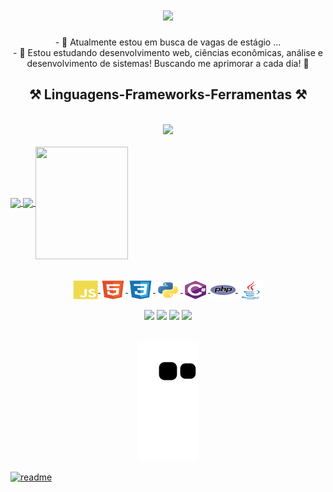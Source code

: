 <h1 align="center">
<img src="https://readme-typing-svg.herokuapp.com/?font=Righteous&size=35&center=true&vCenter=true&width=500&height=70&duration=4000&lines=Olá!+👋;+Me+chamo+Raissa!;" />
</h1>

<div  align="center" >
  - 🔭 Atualmente estou em busca de vagas de estágio ...
  <br>
- 🌱 Estou estudando desenvolvimento web, ciências econômicas, análise e desenvolvimento de sistemas! Buscando me aprimorar a cada dia! 🌱
</div>

<h2 align="center" >⚒️ Linguagens-Frameworks-Ferramentas ⚒️</h2>
<br>
<div align="center" >
  <img src="https://skillicons.dev/icons?i=html,js,css,java,python,mysql,jquery,react,bootstrap,vscode,github,figma,git,typescript" />
</div>
<br>
<div>
  <a href="https://github.com/Raissa-Reis-Lopes">
  <img height="180em"   align="center" src="https://github-readme-stats.vercel.app/api?username=Raissa-Reis-Lopes&show_icons=true&theme=react&include_all_commits=true&count_private=true"/>
  <img height="180em"  align="center" src="https://github-readme-stats.vercel.app/api/top-langs/?username=Raissa-Reis-Lopes&layout=compact&langs_count=7&theme=react" />

  <img align="center" width="148" height="180" src="https://media1.tenor.com/images/68e8337fb4eb7e40645d832c64762a8b/tenor.gif?itemid=19443613">
</div>
 <br>
<div  align="center"> 
  <div style="display: inline_block"><br>
  <img align="center" alt="Rafa-Js" height="30" width="40" src="https://raw.githubusercontent.com/devicons/devicon/master/icons/javascript/javascript-plain.svg">
  <img align="center" alt="HTML" height="30" width="40" src="https://raw.githubusercontent.com/devicons/devicon/master/icons/html5/html5-original.svg">
  <img align="center" alt="CSS" height="30" width="40" src="https://raw.githubusercontent.com/devicons/devicon/master/icons/css3/css3-original.svg">
  <img align="center" alt="Python" height="30" width="40" src="https://raw.githubusercontent.com/devicons/devicon/master/icons/python/python-original.svg">
  <img align="center" alt="Csharp" height="30" width="40" src="https://raw.githubusercontent.com/devicons/devicon/master/icons/csharp/csharp-original.svg">
  <img align="center" alt="PHP" height="30" width="40" src="https://raw.githubusercontent.com/devicons/devicon/master/icons/php/php-original.svg">
  <img align="center" alt="java" height="30" width="40" src="https://raw.githubusercontent.com/devicons/devicon/master/icons/java/java-original.svg">    
</div>
<br>
<div>
  <a href="https://www.linkedin.com/in/raissa-reis-lopes-00706a23a/" target="_blank"><img src="https://img.shields.io/badge/-LinkedIn-%230077B5?style=for-the-badge&logo=linkedin&logoColor=white"></a>  
<a href = "mailto:raissa.vilemon@gmail.com"><img src="https://img.shields.io/badge/Gmail-D14836?style=for-the-badge&logo=gmail&logoColor=white" target="_blank"></a> 
<a href="https://wa.me/5511968294197" target="_blank"><img src="https://img.shields.io/badge/WhatsApp-25D366?style=for-the-badge&logo=whatsapp&logoColor=white"></a>
<a href="https://t.me/RaissaVilemon" target="_blank"><img src="https://img.shields.io/badge/Telegram-2CA5E0?style=for-the-badge&logo=telegram&logoColor=white"></a>
</div>
<br>

![snake gif](https://github.com/Raissa-Reis-Lopes/Raissa-Reis-Lopes/blob/output/github-contribution-grid-snake.svg)
 
</div>
 
[![readme](https://github-readme-stats.vercel.app/api/pin/?username=Raissa-Reis-Lopes&repo=Raissa-Reis-Lopes&theme=react)](https://github.com/Raissa-Reis-Lopes/Raissa-Reis-Lopes)

